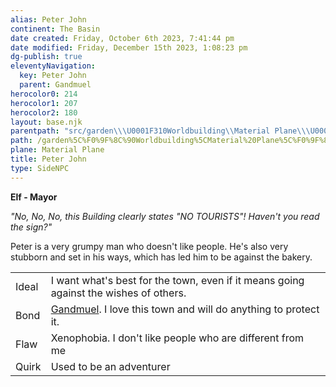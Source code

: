 ```yaml
---
alias: Peter John
continent: The Basin
date created: Friday, October 6th 2023, 7:41:44 pm
date modified: Friday, December 15th 2023, 1:08:23 pm
dg-publish: true
eleventyNavigation:
  key: Peter John
  parent: Gandmuel
herocolor0: 214
herocolor1: 207
herocolor2: 180
layout: base.njk
parentpath: "src/garden\\\U0001F310Worldbuilding\\Material Plane\\\U0001F3DE️The Basin\\Regions\\Gandmuel/Gandmuel.md"
path: /garden%5C%F0%9F%8C%90Worldbuilding%5CMaterial%20Plane%5C%F0%9F%8F%9E%EF%B8%8FThe%20Basin%5CRegions%5CGandmuel/Peter%20John/
plane: Material Plane
title: Peter John
type: SideNPC
---
```


**Elf - Mayor**

_"No, No, No, this Building clearly states "NO TOURISTS"! Haven't you read the sign?"_

Peter is a very grumpy man who doesn't like people. He's also very stubborn and set in his ways, which has led him to be against the bakery.

| | |
|-|-|
| Ideal | I want what's best for the town, even if it means going against the wishes of others. |
| Bond | [Gandmuel](/garden/%F0%9F%8C%90Worldbuilding%5CMaterial%20Plane%5C%F0%9F%8F%9E%EF%B8%8FThe%20Basin%5CRegions%5CGandmuel/Gandmuel). I love this town and will do anything to protect it. |
| Flaw | Xenophobia. I don't like people who are different from me |
|Quirk| Used to be an adventurer|